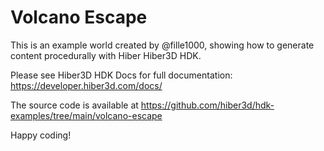 # Volcano Escape

This is an example world created by @fille1000, showing how to generate content procedurally with Hiber Hiber3D HDK.

Please see Hiber3D HDK Docs for full documentation:
https://developer.hiber3d.com/docs/

The source code is available at
https://github.com/hiber3d/hdk-examples/tree/main/volcano-escape

Happy coding!
